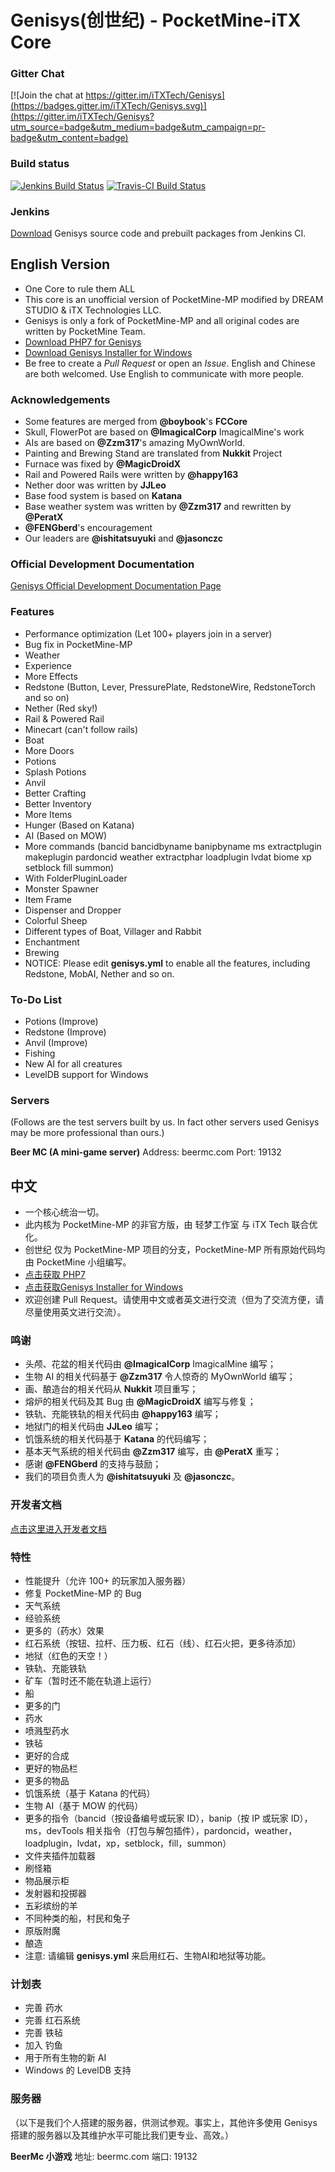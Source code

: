 # Genisys(创世纪) - PocketMine-iTX Core

### Gitter Chat
[![Join the chat at https://gitter.im/iTXTech/Genisys](https://badges.gitter.im/iTXTech/Genisys.svg)](https://gitter.im/iTXTech/Genisys?utm_source=badge&utm_medium=badge&utm_campaign=pr-badge&utm_content=badge)

### Build status
[![Jenkins Build Status](http://jenkins.mcper.cn/buildStatus/icon?job=Genisys-master)](http://jenkins.mcper.cn/job/Genisys-master/)
[![Travis-CI Build Status](https://travis-ci.org/iTXTech/Genisys.svg?branch=master)](https://travis-ci.org/iTXTech/Genisys)

### Jenkins
[Download](http://jenkins.mcper.cn/job/Genisys-master/) Genisys source code and prebuilt packages from Jenkins CI.

## English Version

* One Core to rule them ALL
* This core is an unofficial version of PocketMine-MP modified by DREAM STUDIO & iTX Technologies LLC.
* Genisys is only a fork of PocketMine-MP and all original codes are written by PocketMine Team.
* [Download PHP7 for Genisys](https://github.com/iTXTech/PHP-Genisys/)
* [Download Genisys Installer for Windows](https://raw.githubusercontent.com/iTXTech/Genisys-Installer/master/setup.exe)
* Be free to create a _Pull Request_ or open an _Issue_. English and Chinese are both welcomed. Use English to communicate with more people.

### Acknowledgements
* Some features are merged from **@boybook**'s **FCCore**
* Skull, FlowerPot are based on **@ImagicalCorp** ImagicalMine's work
* AIs are based on **@Zzm317**'s amazing MyOwnWorld.
* Painting and Brewing Stand are translated from **Nukkit** Project
* Furnace was fixed by **@MagicDroidX**
* Rail and Powered Rails were written by **@happy163**
* Nether door was written by **JJLeo**
* Base food system is based on **Katana**
* Base weather system was written by **@Zzm317** and rewritten by **@PeratX**
* **@FENGberd**'s encouragement
* Our leaders are **@ishitatsuyuki** and **@jasonczc**

### Official Development Documentation
[Genisys Official Development Documentation Page](http://docs.mcper.cn/en-US/)

### Features
* Performance optimization (Let 100+ players join in a server)
* Bug fix in PocketMine-MP
* Weather
* Experience
* More Effects
* Redstone (Button, Lever, PressurePlate, RedstoneWire, RedstoneTorch and so on)
* Nether (Red sky!)
* Rail & Powered Rail
* Minecart (can't follow rails)
* Boat
* More Doors
* Potions
* Splash Potions
* Anvil
* Better Crafting
* Better Inventory
* More Items
* Hunger (Based on Katana)
* AI (Based on MOW)
* More commands (bancid bancidbyname banipbyname ms extractplugin makeplugin
  pardoncid weather extractphar loadplugin lvdat biome xp setblock fill summon)
* With FolderPluginLoader
* Monster Spawner
* Item Frame
* Dispenser and Dropper
* Colorful Sheep
* Different types of Boat, Villager and Rabbit
* Enchantment
* Brewing
* NOTICE: Please edit **genisys.yml** to enable all the features, including Redstone, MobAI, Nether and so on.

### To-Do List
* Potions (Improve)
* Redstone (Improve)
* Anvil (Improve)
* Fishing
* New AI for all creatures
* LevelDB support for Windows

### Servers
(Follows are the test servers built by us. In fact other servers used Genisys may be more professional than ours.)

**Beer MC (A mini-game server)**
Address: beermc.com
Port: 19132

## 中文

* 一个核心统治一切。
* 此内核为 PocketMine-MP 的非官方版，由 轻梦工作室 与 iTX Tech 联合优化。
* 创世纪 仅为 PocketMine-MP 项目的分支，PocketMine-MP 所有原始代码均由 PocketMine 小组编写。
* [点击获取 PHP7](https://github.com/iTXTech/PHP-Genisys/tree/master/php7)
* [点击获取Genisys Installer for Windows](https://raw.githubusercontent.com/iTXTech/Genisys-Installer/master/setup.exe)
* 欢迎创建 Pull Request。请使用中文或者英文进行交流（但为了交流方便，请尽量使用英文进行交流）。

### 鸣谢
* 头颅、花盆的相关代码由 **@ImagicalCorp** ImagicalMine 编写；
* 生物 AI 的相关代码基于 **@Zzm317**  令人惊奇的 MyOwnWorld 编写；
* 画、酿造台的相关代码从 **Nukkit** 项目重写；
* 熔炉的相关代码及其 Bug 由 **@MagicDroidX** 编写与修复；
* 铁轨、充能铁轨的相关代码由 **@happy163** 编写；
* 地狱门的相关代码由 **JJLeo** 编写；
* 饥饿系统的相关代码基于 **Katana** 的代码编写；
* 基本天气系统的相关代码由 **@Zzm317** 编写，由 **@PeratX** 重写；
* 感谢 **@FENGberd** 的支持与鼓励；
* 我们的项目负责人为 **@ishitatsuyuki** 及 **@jasonczc**。

### 开发者文档
[点击这里进入开发者文档](http://docs.mcper.cn/zh-CN/)

### 特性
* 性能提升（允许 100+ 的玩家加入服务器）
* 修复 PocketMine-MP 的 Bug
* 天气系统
* 经验系统
* 更多的（药水）效果
* 红石系统（按钮、拉杆、压力板、红石（线）、红石火把，更多待添加）
* 地狱（红色的天空！）
* 铁轨、充能铁轨
* 矿车（暂时还不能在轨道上运行）
* 船
* 更多的门
* 药水
* 喷溅型药水
* 铁毡
* 更好的合成
* 更好的物品栏
* 更多的物品
* 饥饿系统（基于 Katana 的代码）
* 生物 AI（基于 MOW 的代码）
* 更多的指令（bancid（按设备编号或玩家 ID），banip（按 IP 或玩家 ID），ms，devTools 相关指令（打包与解包插件），pardoncid，weather，loadplugin，lvdat，xp，setblock，fill，summon）
* 文件夹插件加载器
* 刷怪箱
* 物品展示柜
* 发射器和投掷器
* 五彩缤纷的羊
* 不同种类的船，村民和兔子
* 原版附魔
* 酿造
* 注意: 请编辑 **genisys.yml** 来启用红石、生物AI和地狱等功能。

### 计划表
* 完善 药水
* 完善 红石系统
* 完善 铁毡
* 加入 钓鱼
* 用于所有生物的新 AI
* Windows 的 LevelDB 支持


### 服务器
（以下是我们个人搭建的服务器，供测试参观。事实上，其他许多使用 Genisys 搭建的服务器以及其维护水平可能比我们更专业、高效。）

**BeerMc 小游戏**
地址: beermc.com
端口: 19132
